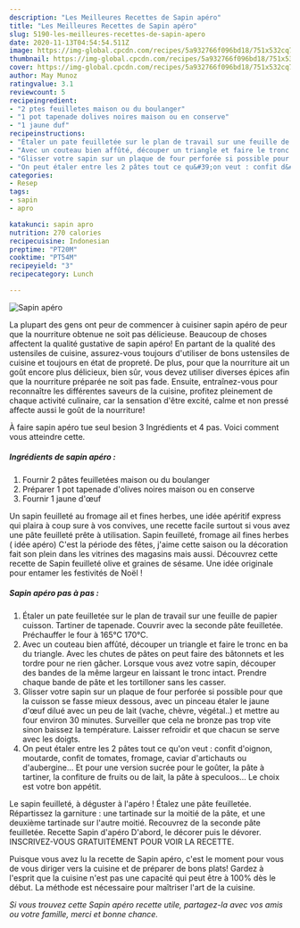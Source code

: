 ```yaml
---
description: "Les Meilleures Recettes de Sapin apéro"
title: "Les Meilleures Recettes de Sapin apéro"
slug: 5190-les-meilleures-recettes-de-sapin-apero
date: 2020-11-13T04:54:54.511Z
image: https://img-global.cpcdn.com/recipes/5a932766f096bd18/751x532cq70/sapin-apero-photo-principale-de-la-recette.jpg
thumbnail: https://img-global.cpcdn.com/recipes/5a932766f096bd18/751x532cq70/sapin-apero-photo-principale-de-la-recette.jpg
cover: https://img-global.cpcdn.com/recipes/5a932766f096bd18/751x532cq70/sapin-apero-photo-principale-de-la-recette.jpg
author: May Munoz
ratingvalue: 3.1
reviewcount: 5
recipeingredient:
- "2 ptes feuilletes maison ou du boulanger"
- "1 pot tapenade dolives noires maison ou en conserve"
- "1 jaune duf"
recipeinstructions:
- "Étaler un pate feuilletée sur le plan de travail sur une feuille de papier cuisson. Tartiner de tapenade. Couvrir avec la seconde pâte feuilletée. Préchauffer le four à 165°C 170°C."
- "Avec un couteau bien affûté, découper un triangle et faire le tronc en ba du triangle. Avec les chutes de pâtes on peut faire des bâtonnets et les tordre pour ne rien gâcher. Lorsque vous avez votre sapin, découper des bandes de la même largeur en laissant le tronc intact. Prendre chaque bande de pâte et les tortilloner sans les casser."
- "Glisser votre sapin sur un plaque de four perforée si possible pour que la cuisson se fasse mieux dessous, avec un pinceau étaler le jaune d&#39;œuf dilué avec un peu de lait (vache, chèvre, végétal..) et mettre au four environ 30 minutes. Surveiller que cela ne bronze pas trop vite sinon baissez la température. Laisser refroidir et que chacun se serve avec les doigts."
- "On peut étaler entre les 2 pâtes tout ce qu&#39;on veut : confit d&#39;oignon, moutarde, confit de tomates, fromage, caviar d&#39;artichauts ou d&#39;aubergine... Et pour une version sucrée pour le goûter, la pâte à tartiner, la confiture de fruits ou de lait, la pâte à speculoos... Le choix est votre bon appétit."
categories:
- Resep
tags:
- sapin
- apro

katakunci: sapin apro 
nutrition: 270 calories
recipecuisine: Indonesian
preptime: "PT20M"
cooktime: "PT54M"
recipeyield: "3"
recipecategory: Lunch

---
```



![Sapin apéro](https://img-global.cpcdn.com/recipes/5a932766f096bd18/751x532cq70/sapin-apero-photo-principale-de-la-recette.jpg)

La plupart des gens ont peur de commencer à cuisiner sapin apéro de peur que la nourriture obtenue ne soit pas délicieuse. Beaucoup de choses affectent la qualité gustative de sapin apéro! En partant de la qualité des ustensiles de cuisine, assurez-vous toujours d'utiliser de bons ustensiles de cuisine et toujours en état de propreté. De plus, pour que la nourriture ait un goût encore plus délicieux, bien sûr, vous devez utiliser diverses épices afin que la nourriture préparée ne soit pas fade. Ensuite, entraînez-vous pour reconnaître les différentes saveurs de la cuisine, profitez pleinement de chaque activité culinaire, car la sensation d'être excité, calme et non pressé affecte aussi le goût de la nourriture!

<!--inarticleads1-->

À faire sapin apéro tue seul besion 3 Ingrédients et 4 pas. Voici comment vous atteindre cette.

##### Ingrédients de sapin apéro :

1. Fournir 2 pâtes feuilletées maison ou du boulanger
1. Préparer 1 pot tapenade d&#39;olives noires maison ou en conserve
1. Fournir 1 jaune d&#39;œuf


Un sapin feuilleté au fromage ail et fines herbes, une idée apéritif express qui plaira à coup sure à vos convives, une recette facile surtout si vous avez une pâte feuilleté prête à utilisation. Sapin feuilleté, fromage ail fines herbes ( idée apéro) C&#39;est la période des fêtes, j&#39;aime cette saison ou la décoration fait son plein dans les vitrines des magasins mais aussi. Découvrez cette recette de Sapin feuilleté olive et graines de sésame. Une idée originale pour entamer les festivités de Noël ! 

<!--inarticleads2-->

##### Sapin apéro pas à pas :

1. Étaler un pate feuilletée sur le plan de travail sur une feuille de papier cuisson. Tartiner de tapenade. Couvrir avec la seconde pâte feuilletée. Préchauffer le four à 165°C 170°C.
1. Avec un couteau bien affûté, découper un triangle et faire le tronc en ba du triangle. Avec les chutes de pâtes on peut faire des bâtonnets et les tordre pour ne rien gâcher. Lorsque vous avez votre sapin, découper des bandes de la même largeur en laissant le tronc intact. Prendre chaque bande de pâte et les tortilloner sans les casser.
1. Glisser votre sapin sur un plaque de four perforée si possible pour que la cuisson se fasse mieux dessous, avec un pinceau étaler le jaune d&#39;œuf dilué avec un peu de lait (vache, chèvre, végétal..) et mettre au four environ 30 minutes. Surveiller que cela ne bronze pas trop vite sinon baissez la température. Laisser refroidir et que chacun se serve avec les doigts.
1. On peut étaler entre les 2 pâtes tout ce qu&#39;on veut : confit d&#39;oignon, moutarde, confit de tomates, fromage, caviar d&#39;artichauts ou d&#39;aubergine... Et pour une version sucrée pour le goûter, la pâte à tartiner, la confiture de fruits ou de lait, la pâte à speculoos... Le choix est votre bon appétit.


Le sapin feuilleté, à déguster à l&#39;apéro ! Étalez une pâte feuilletée. Répartissez la garniture : une tartinade sur la moitié de la pâte, et une deuxième tartinade sur l&#39;autre moitié. Recouvrez de la seconde pâte feuilletée. Recette Sapin d&#39;apéro D&#39;abord, le décorer puis le dévorer. INSCRIVEZ-VOUS GRATUITEMENT POUR VOIR LA RECETTE. 

<!--inarticleads1-->

<p>
Puisque vous avez lu la recette de Sapin apéro, c'est le moment pour vous de vous diriger vers la cuisine et de préparer de bons plats! Gardez à l'esprit que la cuisine n'est pas une capacité qui peut être à 100% dès le début. La méthode est nécessaire pour maîtriser l'art de la cuisine.
</p>

<p>
<i>Si vous trouvez cette Sapin apéro recette utile, partagez-la avec vos amis ou votre famille, merci et bonne chance.</i>
</p>
